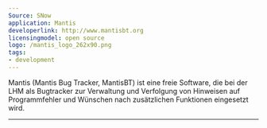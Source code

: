 ```yaml
---
Source: SNow
application: Mantis
developerlink: http://www.mantisbt.org
licensingmodel: open source
logo: /mantis_logo_262x90.png
tags:
- development
---
```

Mantis (Mantis Bug Tracker, MantisBT) ist eine freie Software, die bei der LHM als Bugtracker zur Verwaltung und Verfolgung von Hinweisen auf Programmfehler und  Wünschen nach zusätzlichen Funktionen eingesetzt wird.

---
